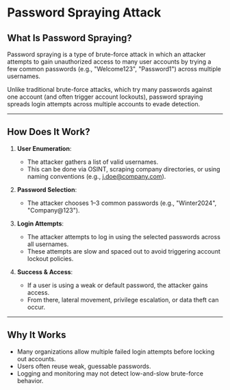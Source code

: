 # Password Spraying Attack

## What Is Password Spraying?

Password spraying is a type of brute-force attack in which an attacker attempts to gain unauthorized access to many user accounts by trying a few common passwords (e.g., "Welcome123", "Password1") across multiple usernames.

Unlike traditional brute-force attacks, which try many passwords against one account (and often trigger account lockouts), password spraying spreads login attempts across multiple accounts to evade detection.

---

## How Does It Work?

1. **User Enumeration**:
   - The attacker gathers a list of valid usernames.
   - This can be done via OSINT, scraping company directories, or using naming conventions (e.g., j.doe@company.com).

2. **Password Selection**:
   - The attacker chooses 1–3 common passwords (e.g., "Winter2024", "Company@123").

3. **Login Attempts**:
   - The attacker attempts to log in using the selected passwords across all usernames.
   - These attempts are slow and spaced out to avoid triggering account lockout policies.

4. **Success & Access**:
   - If a user is using a weak or default password, the attacker gains access.
   - From there, lateral movement, privilege escalation, or data theft can occur.

---

## Why It Works

- Many organizations allow multiple failed login attempts before locking out accounts.
- Users often reuse weak, guessable passwords.
- Logging and monitoring may not detect low-and-slow brute-force behavior.

